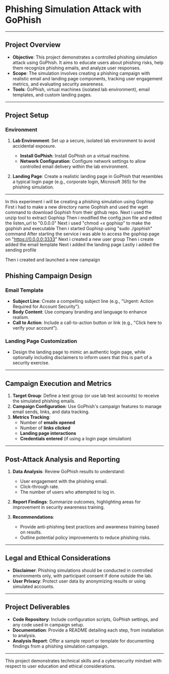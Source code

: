 # Phishing Simulation Attack with GoPhish

---

## Project Overview
- **Objective**: This project demonstrates a controlled phishing simulation attack using GoPhish. It aims to educate users about phishing risks, help them recognize phishing emails, and analyze user responses.
- **Scope**: The simulation involves creating a phishing campaign with realistic email and landing page components, tracking user engagement metrics, and evaluating security awareness.
- **Tools**: GoPhish, virtual machines (isolated lab environment), email templates, and custom landing pages.

---

## Project Setup

### Environment
1. **Lab Environment**: Set up a secure, isolated lab environment to avoid accidental exposure.
   - **Install GoPhish**: Install GoPhish on a virtual machine.
   - **Network Configuration**: Configure network settings to allow controlled email delivery within the lab environment.

2. **Landing Page**: Create a realistic landing page in GoPhish that resembles a typical login page (e.g., corporate login, Microsoft 365) for the phishing simulation.

---
In this experiment i will be creating a phishing simulation using Gophisp
First i had to make a new directory name Gophish and used the wget command to download Gophish from their github repo.
Next i used the unzip tool to extract Gophisp
Then i modified the config.json file and edited the listen_url to "0.0.0.0"
Next i used "chmod +x gophisp" to make the gophish and executable 
Then i started Gophisp using "sudo ./gophish" command
After starting the service i was able to access the gophisp page on "https://0.0.0.0:3333"
Next i created a new user group
Then i create added the email template
Next i added the landing page
Lastly i added the sending profile

Then i created and launched a new campaign 



## Phishing Campaign Design

### Email Template
- **Subject Line**: Create a compelling subject line (e.g., "Urgent: Action Required for Account Security").
- **Body Content**: Use company branding and language to enhance realism.
- **Call to Action**: Include a call-to-action button or link (e.g., "Click here to verify your account").

### Landing Page Customization
- Design the landing page to mimic an authentic login page, while optionally including disclaimers to inform users that this is part of a security exercise.

---

## Campaign Execution and Metrics

1. **Target Group**: Define a test group (or use lab test accounts) to receive the simulated phishing emails.
2. **Campaign Configuration**: Use GoPhish's campaign features to manage email sends, links, and data tracking.
3. **Metrics Tracking**:
   - Number of **emails opened**
   - Number of **links clicked**
   - **Landing page interactions**
   - **Credentials entered** (if using a login page simulation)

---

## Post-Attack Analysis and Reporting

1. **Data Analysis**: Review GoPhish results to understand:
   - User engagement with the phishing email.
   - Click-through rate.
   - The number of users who attempted to log in.

2. **Report Findings**: Summarize outcomes, highlighting areas for improvement in security awareness training.

3. **Recommendations**:
   - Provide anti-phishing best practices and awareness training based on results.
   - Outline potential policy improvements to reduce phishing risks.

---

## Legal and Ethical Considerations

- **Disclaimer**: Phishing simulations should be conducted in controlled environments only, with participant consent if done outside the lab.
- **User Privacy**: Protect user data by anonymizing results or using simulated accounts.

---

## Project Deliverables

- **Code Repository**: Include configuration scripts, GoPhish settings, and any code used in campaign setup.
- **Documentation**: Provide a README detailing each step, from installation to analysis.
- **Analysis Report**: Offer a sample report or template for documenting findings from a phishing simulation campaign.

---

This project demonstrates technical skills and a cybersecurity mindset with respect to user education and ethical considerations.
